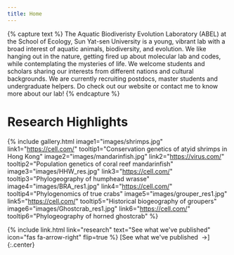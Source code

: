 ```yaml
---
title: Home
---
```


{% capture text %}
The Aquatic Biodiveristy Evolution Laboratory (ABEL) at the School of Ecology, Sun Yat-sen University is a young, vibrant lab with a broad interest of aquatic animals, biodiversity, and evolution. We like hanging out in the nature, getting fired up about molecular lab and codes, while contemplating the mysteries of life. We welcome students and scholars sharing our interests from different nations and cultural backgrounds. We are currently recruiting postdocs, master students and undergraduate helpers. Do check out our website or contact me to know more about our lab!
{% endcapture %}

# Research Highlights

{% include gallery.html
  image1="images/shrimps.jpg" link1="https://cell.com/" tooltip1="Conservation genetics of atyid shrimps in Hong Kong"
  image2="images/mandarinfish.jpg" link2="https://virus.com/" tooltip2="Population genetics of coral reef mandarinfish"
  image3="images/HHW_res.jpg" link3="https://cell.com/" tooltip3="Phylogeography of humphead wrasse"
  image4="images/BRA_res1.jpg" link4="https://cell.com/" tooltip4="Phylogenomics of true crabs"
  image5="images/grouper_res1.jpg" link5="https://cell.com/" tooltip5="Historical biogeography of groupers"
  image6="images/Ghostcrab_res1.jpg" link6="https://cell.com/" tooltip6="Phylogeography of horned ghostcrab"
%}


{%
  include link.html
  link="research"
  text="See what we've published"
  icon="fas fa-arrow-right"
  flip=true
%}
[See what we've published &nbsp;→]
{:.center}


